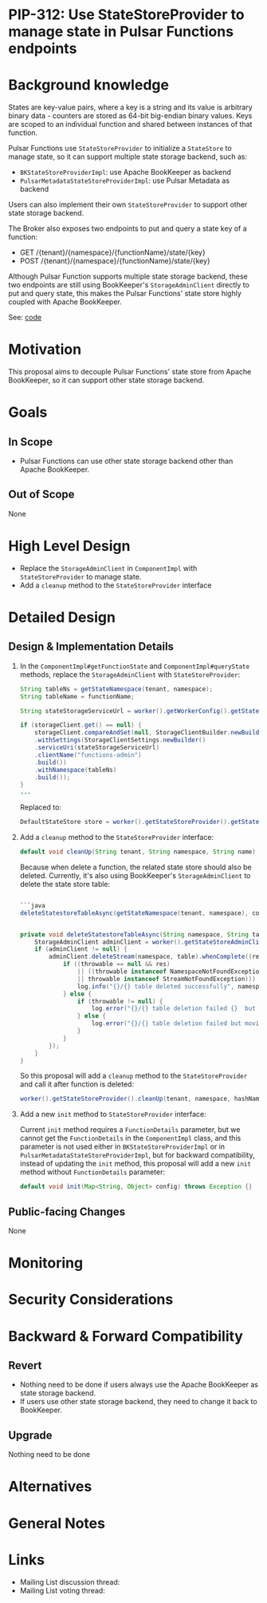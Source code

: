 # PIP-312: Use StateStoreProvider to manage state in Pulsar Functions endpoints

# Background knowledge

States are key-value pairs, where a key is a string and its value is arbitrary binary data - counters are stored as 64-bit big-endian binary values.
Keys are scoped to an individual function and shared between instances of that function.

Pulsar Functions use `StateStoreProvider` to initialize a `StateStore` to manage state, so it can support multiple state storage backend, such as:
- `BKStateStoreProviderImpl`: use Apache BookKeeper as backend
- `PulsarMetadataStateStoreProviderImpl`: use Pulsar Metadata as backend

Users can also implement their own `StateStoreProvider` to support other state storage backend.

The Broker also exposes two endpoints to put and query a state key of a function:
- GET /{tenant}/{namespace}/{functionName}/state/{key}
- POST /{tenant}/{namespace}/{functionName}/state/{key}

Although Pulsar Function supports multiple state storage backend, these two endpoints are still using BookKeeper's `StorageAdminClient` directly to put and query state,
this makes the Pulsar Functions' state store highly coupled with Apache BookKeeper.

See: [code](https://github.com/apache/pulsar/blob/1a66b640c3cd86bfca75dc9ab37bfdb37427a13f/pulsar-functions/worker/src/main/java/org/apache/pulsar/functions/worker/rest/api/ComponentImpl.java#L1152-L1297)

# Motivation

This proposal aims to decouple Pulsar Functions' state store from Apache BookKeeper, so it can support other state storage backend.

# Goals

## In Scope

- Pulsar Functions can use other state storage backend other than Apache BookKeeper.

## Out of Scope

None

# High Level Design

- Replace the `StorageAdminClient` in `ComponentImpl` with `StateStoreProvider` to manage state.
- Add a `cleanup` method to the `StateStoreProvider` interface

# Detailed Design

## Design & Implementation Details

1. In the `ComponentImpl#getFunctionState` and `ComponentImpl#queryState` methods, replace the `StorageAdminClient` with `StateStoreProvider`:

    ```java
    String tableNs = getStateNamespace(tenant, namespace);
    String tableName = functionName;

    String stateStorageServiceUrl = worker().getWorkerConfig().getStateStorageServiceUrl();

    if (storageClient.get() == null) {
        storageClient.compareAndSet(null, StorageClientBuilder.newBuilder()
        .withSettings(StorageClientSettings.newBuilder()
        .serviceUri(stateStorageServiceUrl)
        .clientName("functions-admin")
        .build())
        .withNamespace(tableNs)
        .build());
    }
    ...
    ```

    Replaced to:

    ```java
    DefaultStateStore store = worker().getStateStoreProvider().getStateStore(tenant, namespace, name);
    ```

2. Add a `cleanup` method to the `StateStoreProvider` interface:

    ```java
    default void cleanUp(String tenant, String namespace, String name) throws Exception;
    ```

    Because when delete a function, the related state store should also be deleted.
    Currently, it's also using BookKeeper's `StorageAdminClient` to delete the state store table:

    ```java

    ```java
    deleteStatestoreTableAsync(getStateNamespace(tenant, namespace), componentName);


    private void deleteStatestoreTableAsync(String namespace, String table) {
        StorageAdminClient adminClient = worker().getStateStoreAdminClient();
        if (adminClient != null) {
            adminClient.deleteStream(namespace, table).whenComplete((res, throwable) -> {
                if ((throwable == null && res)
                    || ((throwable instanceof NamespaceNotFoundException
                    || throwable instanceof StreamNotFoundException))) {
                    log.info("{}/{} table deleted successfully", namespace, table);
                } else {
                    if (throwable != null) {
                        log.error("{}/{} table deletion failed {}  but moving on", namespace, table, throwable);
                    } else {
                        log.error("{}/{} table deletion failed but moving on", namespace, table);
                    }
                }
            });
        }
    }
    ```

    So this proposal will add a `cleanup` method to the `StateStoreProvider` and call it after function is deleted:

    ```java
    worker().getStateStoreProvider().cleanUp(tenant, namespace, hashName);
    ```

3. Add a new `init` method to `StateStoreProvider` interface:

    Current `init` method requires a `FunctionDetails` parameter, but we cannot get the `FunctionDetails` in the `ComponentImpl` class,
    and this parameter is not used either in `BKStateStoreProviderImpl` or in `PulsarMetadataStateStoreProviderImpl`,
    but for backward compatibility, instead of updating the `init` method, this proposal will add a new `init` method without `FunctionDetails` parameter:

    ```java
    default void init(Map<String, Object> config) throws Exception {}
    ```

## Public-facing Changes

None

# Monitoring

# Security Considerations

# Backward & Forward Compatibility

## Revert

- Nothing need to be done if users always use the Apache BookKeeper as state storage backend.
- If users use other state storage backend, they need to change it back to BookKeeper.

## Upgrade

Nothing need to be done

# Alternatives

# General Notes

# Links

<!--
Updated afterwards
-->
* Mailing List discussion thread:
* Mailing List voting thread:
